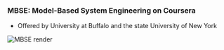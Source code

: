### MBSE: Model-Based System Engineering on Coursera
- Offered by University at Buffalo and the state University of New York

![MBSE render](/assets/images/MBSE-render.jpg)
